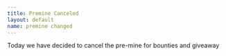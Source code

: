 ```yaml
---
title: Premine Canceled
layout: default
name: premine changed
---
```


Today we have decided to cancel the pre-mine for bounties and giveaway



